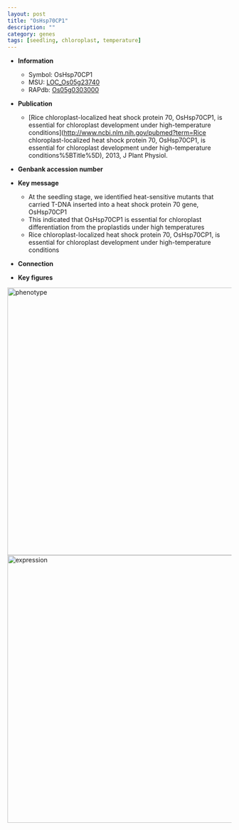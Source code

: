 ```yaml
---
layout: post
title: "OsHsp70CP1"
description: ""
category: genes
tags: [seedling, chloroplast, temperature]
---
```


* **Information**  
    + Symbol: OsHsp70CP1  
    + MSU: [LOC_Os05g23740](http://rice.plantbiology.msu.edu/cgi-bin/ORF_infopage.cgi?orf=LOC_Os05g23740)  
    + RAPdb: [Os05g0303000](http://rapdb.dna.affrc.go.jp/viewer/gbrowse_details/irgsp1?name=Os05g0303000)  

* **Publication**  
    + [Rice chloroplast-localized heat shock protein 70, OsHsp70CP1, is essential for chloroplast development under high-temperature conditions](http://www.ncbi.nlm.nih.gov/pubmed?term=Rice chloroplast-localized heat shock protein 70, OsHsp70CP1, is essential for chloroplast development under high-temperature conditions%5BTitle%5D), 2013, J Plant Physiol.

* **Genbank accession number**  

* **Key message**  
    + At the seedling stage, we identified heat-sensitive mutants that carried T-DNA inserted into a heat shock protein 70 gene, OsHsp70CP1
    + This indicated that OsHsp70CP1 is essential for chloroplast differentiation from the proplastids under high temperatures
    + Rice chloroplast-localized heat shock protein 70, OsHsp70CP1, is essential for chloroplast development under high-temperature conditions

* **Connection**  

* **Key figures**  
<img src="http://ricencode.github.io/images/OsHsp70CP1.pheno.png" alt="phenotype"  style="width: 600px;"/>

<img src="http://ricencode.github.io/images/OsHsp70CP1.exp.png" alt="expression"  style="width: 600px;"/>


